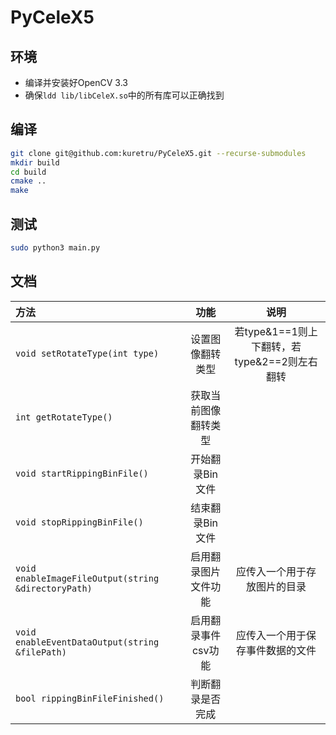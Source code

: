 # PyCeleX5

## 环境

* 编译并安装好OpenCV 3.3
* 确保`ldd lib/libCeleX.so`中的所有库可以正确找到

## 编译

```bash
git clone git@github.com:kuretru/PyCeleX5.git --recurse-submodules
mkdir build
cd build
cmake ..
make
```

## 测试

```bash
sudo python3 main.py
```

## 文档

| 方法                                                |         功能         |                     说明                     |
| :-------------------------------------------------- | :------------------: | :------------------------------------------: |
| `void setRotateType(int type)`                      |   设置图像翻转类型   | 若type&1==1则上下翻转，若type&2==2则左右翻转 |
| `int getRotateType()`                               | 获取当前图像翻转类型 |                                              |
| `void startRippingBinFile()`                        |   开始翻录Bin文件    |                                              |
| `void stopRippingBinFile()`                         |   结束翻录Bin文件    |                                              |
| `void enableImageFileOutput(string &directoryPath)` | 启用翻录图片文件功能 |         应传入一个用于存放图片的目录         |
| `void enableEventDataOutput(string &filePath)`      | 启用翻录事件csv功能  |       应传入一个用于保存事件数据的文件       |
| `bool rippingBinFileFinished()`                     |   判断翻录是否完成   |                                              |
